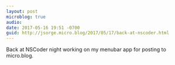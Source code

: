 ```yaml
---
layout: post
microblog: true
audio: 
date: 2017-05-16 19:51 -0700
guid: http://jsorge.micro.blog/2017/05/17/back-at-nscoder.html
---
```

Back at NSCoder night working on my menubar app for posting to micro.blog.
